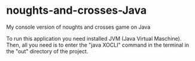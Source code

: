 # noughts-and-crosses-Java
My console version of noughts and crosses game on Java

To run this application you need installed JVM (Java Virtual Maschine). 
Then, all you need is to enter the "java XOCLI" command in the terminal in the "out" directory of the project.
